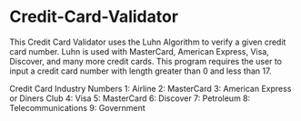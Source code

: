 # Credit-Card-Validator

This Credit Card Validator uses the Luhn Algorithm to verify a given credit card number.
Luhn is used with MasterCard, American Express, Visa, Discover, and many more credit cards.
This program requires the user to input a credit card number with length greater than 0 and less than 17.

Credit Card Industry Numbers
1: Airline
2: MasterCard
3: American Express or Diners Club
4: Visa
5: MasterCard
6: Discover 
7: Petroleum
8: Telecommunications
9: Government
